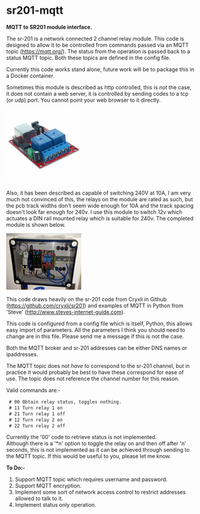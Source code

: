 # sr201-mqtt  
  
**MQTT to SR201 module interface.**  

The sr-201 is a network connected 2 channel relay module. This code is designed to 
allow it to be controlled from commands passed via an MQTT topic (https://mqtt.org/). The status 
from the operation is passed back to a status MQTT topic. 
Both these topics are defined in the config file.

Currently this code works stand alone, future work will be to package this in a Docker container.

Sometimes this module is described as http controlled, this is *not* the case, 
it does not contain a web server, it is controlled by sending codes to a tcp (or udp) port.
You cannot point your web browser to it directly.

<img src="sr-201.jpg" alt="SR-201 module" width="200"/>

Also, it has been described as capable of switching 240V at 10A, I am very much not 
convinced of this, the relays on the module are rated as such, but the pcb track widths 
don't seem wide enough for 10A and the track spacing doesn't look far enough for 240v. 
I use this module to switch 12v which actuates a DIN rail mounted relay which is 
suitable for 240v.
The completed module is shown below.

<img src="relayModule-sm.jpg" alt="Installed in case" width="200"/>

This code draws heavily on the sr-201 code from Cryxli in Github 
(https://github.com/cryxli/sr201) and examples of MQTT in Python 
from 'Steve' (http://www.steves-internet-guide.com).  
  
This code is configured from a config file which is itself, Python, 
this allows easy import of parameters. All the parameters I think you 
should need to change are in this file. Please send me a message if 
this is not the case.  

Both the MQTT broker and sr-201 addresses can be either DNS names or ipaddresses.

The MQTT topic does not *have* to correspond to the sr-201 channel, 
but in practice it would probably be best to have these correspond 
for ease of use. 
The topic does not reference the channel number for this reason.
  
Valid commands are:-  

	 # 00 Obtain relay status, toggles nothing. 
	 # 11 Turn relay 1 on 
	 # 21 Turn relay 1 off 
	 # 12 Turn relay 2 on 
	 # 22 Turn relay 2 off  

Currently the '00' code to retrieve status is not implemented.  
Although there is a '*n' option to toggle the relay on and then off after 'n' seconds, this is not 
implemented as it can be achieved through sending to the MQTT topic. If this would be useful to you,
please let me know.
  
  
**To Do:-**  
1. Support MQTT topic which requires username and password.
2. Support MQTT encryption.
3. Implement some sort of network access control to restrict addresses allowed to talk to it.
4. Implement status only operation.

